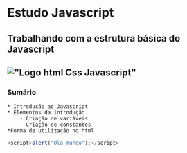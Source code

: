 # Estudo Javascript

## Trabalhando com a estrutura básica do Javascript

## !["Logo html Css Javascript"](https://logodix.com/logo/954841.jpg)

### Sumário

    * Introdução ao Javascript
    * Elementos da introdução
        - Criação de variáveis
        - Criação de constantes
    *Forma de utilização no html

```javascript
<script>alert("Olá mundo");</script>
```
